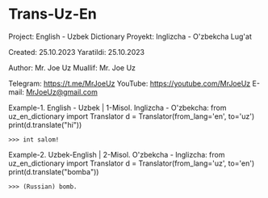 # Trans-Uz-En
Project: English - Uzbek Dictionary
Proyekt: Inglizcha - O'zbekcha Lug'at

Created: 25.10.2023
Yaratildi: 25.10.2023

Author: Mr. Joe Uz
Muallif: Mr. Joe Uz

Telegram:
    https://t.me/MrJoeUz
YouTube:
    https://youtube.com/MrJoeUz
E-mail:
    MrJoeUz@gmail.com
     
Example-1. English - Uzbek | 1-Misol. Inglizcha - O'zbekcha:
    from uz_en_dictionary import Translator
    d = Translator(from_lang='en', to='uz')
    print(d.translate("hi"))

    >>> int salom!

Example-2. Uzbek-English | 2-Misol. O'zbekcha - Inglizcha:
    from uz_en_dictionary import Translator
    d = Translator(from_lang='uz', to='en')
    print(d.translate("bomba"))
    
    >>> (Russian) bomb.

